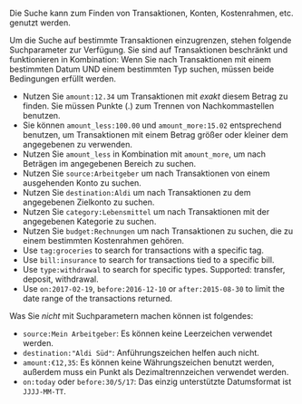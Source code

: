 Die Suche kann zum Finden von Transaktionen, Konten, Kostenrahmen, etc. genutzt werden.

Um die Suche auf bestimmte Transaktionen einzugrenzen, stehen folgende Suchparameter zur Verfügung. Sie sind auf Transaktionen beschränkt und funktionieren in Kombination: Wenn Sie nach Transaktionen mit einem bestimmten Datum UND einem bestimmten Typ suchen, müssen beide Bedingungen erfüllt werden.

* Nutzen Sie `amount:12.34` um Transaktionen mit *exakt* diesem Betrag zu finden. Sie müssen Punkte (.) zum Trennen von Nachkommastellen benutzen.
* Sie können `amount_less:100.00` und `amount_more:15.02` entsprechend benutzen, um Transaktionen mit einem Betrag größer oder kleiner dem angegebenen zu verwenden.
* Nutzen Sie `amount_less` in Kombination mit `amount_more`, um nach Beträgen im angegebenen Bereich zu suchen.
* Nutzen Sie `source:Arbeitgeber` um nach Transaktionen von einem ausgehenden Konto zu suchen.
* Nutzen Sie `destination:Aldi` um nach Transaktionen zu dem angegebenen Zielkonto zu suchen.
* Nutzen Sie `category:Lebensmittel` um nach Transaktionen mit der angegebenen Kategorie zu suchen.
* Nutzen Sie `budget:Rechnungen` um nach Transaktionen zu suchen, die zu einem bestimmten Kostenrahmen gehören.
* Use `tag:groceries` to search for transactions with a specific tag.
* Use `bill:insurance` to search for transactions tied to a specific bill.
* Use `type:withdrawal` to search for specific types. Supported: transfer, deposit, withdrawal.
* Use `on:2017-02-19`, `before:2016-12-10` or `after:2015-08-30` to limit the date range of the transactions returned.

Was Sie *nicht* mit Suchparametern machen können ist folgendes:

* `source:Mein Arbeitgeber`: Es können keine Leerzeichen verwendet werden.
* `destination:"Aldi Süd"`: Anführungszeichen helfen auch nicht.
* `amount:€12,35`: Es können keine Währungszeichen benutzt werden, außerdem muss ein Punkt als Dezimaltrennzeichen verwendet werden.
* `on:today` oder `before:30/5/17`: Das einzig unterstützte Datumsformat ist `JJJJ-MM-TT`.